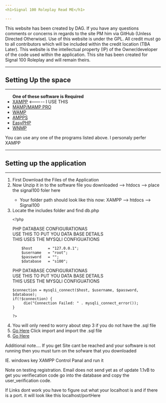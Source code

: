 ```yaml
---
<h1>Signal 100 Roleplay Read ME</h1>

---
```


This website has been created by DAG. If you have any questions comments or concerns in regards to the site PM him via GitHub (Unless Directed Otherwise). Use of this website is under the <a hreff="https://www.gnu.org/licenses/gpl-3.0.en.html">GPL</a>. All credit must go to all contributors which will be included within the credit location (TBA Later). This website is the intellectual property (IP) of the Owner/developer of the code used within the application. This site has been created for Signal 100 Roleplay and will remain theirs. 

---
<h2> Setting Up the space</h2>

---
<ul>
	<strong>One of these software is Required</strong>
	<li><a href="https://www.apachefriends.org/index.html">XAMPP</a>  <----- I USE THIS</li>
	<li><a href="https://www.mamp.info/en/">MAMP/MAMP PRO</a></li>
	<li><a href="http://www.wampserver.com/en/">WAMP</a></li>
	<li><a href="http://www.ampps.com/tour">AMPPS</a></li>
	<li><a href="http://www.easyphp.org/">EasyPHP</a></li>
	<li><a href="https://sourceforge.net/projects/wnmp-env/">WNMP</a></li>
</ul>

You can use any one of the programs listed above. I personaly perfer XAMPP

---
<h2> Setting up the application</h2>

---
<ol>
	<li>First Download the Files of the Application</li>
	<li>Now Unzip it in to the software file you downloaded --> htdocs --> place the signal100 foler here</li>
		<ul>
			<li>Your folder path should look like this now:  XAMPP --> htdocs --> Signal100</li>
		</ul>
	<li>Locate the includes folder and find db.php</li>
		

`<?php`

	
PHP DATABASE CONFIGURATIONAS					
USE THIS TO PUT YOU DATA BASE DETAILS 				
THIS USES THE MYSQLI CONFIGUATIONS 				
	

		$host		= "127.0.0.1";
		$username	= "root";
		$password	= "";
		$database   = "s100"; 

	
PHP DATABASE CONFIGURATIONAS					
USE THIS TO PUT YOU DATA BASE DETAILS 				
THIS USES THE MYSQLI CONFIGUATIONS 				
	
	$connection = mysqli_connect($host, $username, $password, $database);
	if(!$connection) {
		 die("Connection Failed: " . mysqli_connect_error());
	} 

`?>`

<li>You will only need to worry about step 3 if you do not have the .sql file</li>
<li><a href="http://localhost/phpmyadmin">Go Here</a> Click import and import the .sql file</li>
<li><a href="http://localhost/signal00">Go Here</a></li>
</ol>

Additional note.... If you get Site cant be reached and your software is not running then you must turn on the sofware that you downloaded 

IE. windows key XAMPP Control Panal and run it

Note on testing registration. Email does not send yet as of update 1.1vB to get you verifiecation code go into the database and copy the user_verification code.

If Links dont work you have to figure out what your localhost is and if there is a port. it will look like this localhost/portHere